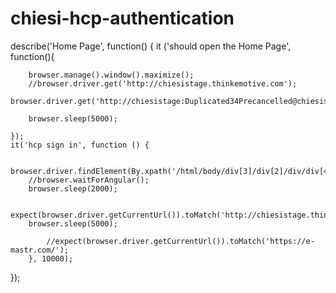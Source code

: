 # chiesi-hcp-authentication
describe('Home Page', function() {
    it ('should open the Home Page', function(){

        browser.manage().window().maximize();
        //browser.driver.get('http://chiesistage.thinkemotive.com');
        browser.driver.get('http://chiesistage:Duplicated34Precancelled@chiesistage.thinkemotive.com');

        browser.sleep(5000);

    });
    it('hcp sign in', function () {

        browser.driver.findElement(By.xpath('/html/body/div[3]/div[2]/div/div[4]/div/button[2]')).click();
        //browser.waitForAngular();
        browser.sleep(2000);

            expect(browser.driver.getCurrentUrl()).toMatch('http://chiesistage.thinkemotive.com');
        browser.sleep(5000);

            //expect(browser.driver.getCurrentUrl()).toMatch('https://e-mastr.com/');
        }, 10000);
});
